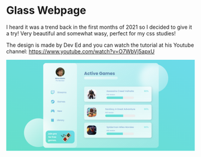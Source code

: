 # Glass Webpage

I heard it was a trend back in the first months of 2021 so I decided to give it a try!
Very beautiful and somewhat wasy, perfect for my css studies!

The design is made by Dev Ed and you can watch the tutorial at his Youtube channel: https://www.youtube.com/watch?v=O7WbVj5apxU

![Glass Web Page](./images/glass-webpage.png)

